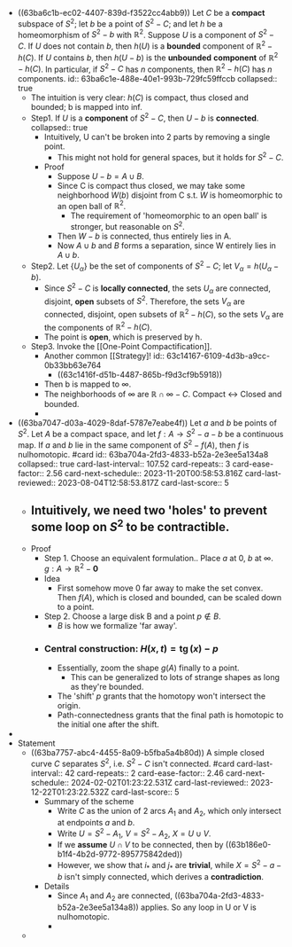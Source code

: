 - ((63ba6c1b-ec02-4407-839d-f3522cc4abb9)) Let $C$ be a **compact** subspace of $S^2$; let $b$ be a point of $S^2-C$; and let $h$ be a homeomorphism of $S^2-b$ with $\mathbb{R}^2$. Suppose $U$ is a component of $S^2-C$. If $U$ does not contain $b$, then $h(U)$ is a **bounded** component of $\mathbb{R}^2-h(C)$. If $U$ contains $b$, then $h(U-b)$ is the **unbounded** **component** of $\mathbb{R}^2-h(C)$. In particular, if $S^2-C$ has $n$ components, then $\mathbb{R}^2-h(C)$ has $n$ components.
  id:: 63ba6c1e-488e-40e1-993b-729fc59ffccb
  collapsed:: true
	- The intuition is very clear: $h(C)$ is compact, thus closed and bounded; b is mapped into inf.
	- Step1. If $U$ is a **component** of $S^2-C$, then $U-b$ is **connected**.
	  collapsed:: true
		- Intuitively, U can't be broken into 2 parts by removing a single point.
			- This might not hold for general spaces, but it holds for $S^2-C$.
		- Proof
			- Suppose $U-b=A\cup B$.
			- Since C is compact thus closed, we may take some neighborhood $W(b)$ disjoint from C s.t. $W$ is homeomorphic to an open ball of $\mathbb{R}^2$.
				- The requirement of 'homeomorphic to an open ball' is stronger, but reasonable on $S^2$.
			- Then $W-b$ is connected, thus entirely lies in A.
			- Now $A\cup b$ and $B$ forms a separation, since W entirely lies in $A \cup b$.
	- Step2. Let $\left\{U_\alpha\right\}$ be the set of components of $S^2-C$; let $V_\alpha=h\left(U_\alpha-b\right)$.
		- Since $S^2-C$ is **locally connected**, the sets $U_\alpha$ are connected, disjoint, **open** subsets of $S^2$. Therefore, the sets $V_\alpha$ are connected, disjoint, open subsets of $\mathbb{R}^2-h(C)$, so the sets $V_\alpha$ are the components of $\mathbb{R}^2-h(C)$.
		- The point is **open**, which is preserved by h.
	- Step3. Invoke the [[One-Point Compactification]].
		- Another common [[Strategy]!
		  id:: 63c14167-6109-4d3b-a9cc-0b33bb63e764
			- ((63c1416f-d51b-4487-865b-f9d3cf9b5918))
		- Then b is mapped to $\infty$.
		- The neighborhoods of $\infty$ are $\mathbb R \cap \infty -C$. Compact <-> Closed and bounded.
		-
- ((63ba7047-d03a-4029-8daf-5787e7eabe4f)) Let $a$ and $b$ be points of $S^2$. Let $A$ be a compact space, and let $f: A \longrightarrow S^2-a-b$ be a continuous map. If $a$ and $b$ lie in the same component of $S^2-f(A)$, then $f$ is nulhomotopic. #card
  id:: 63ba704a-2fd3-4833-b52a-2e3ee5a134a8
  collapsed:: true
  card-last-interval:: 107.52
  card-repeats:: 3
  card-ease-factor:: 2.56
  card-next-schedule:: 2023-11-20T00:58:53.816Z
  card-last-reviewed:: 2023-08-04T12:58:53.817Z
  card-last-score:: 5
	- Intuitively, we need two 'holes' to prevent some loop on $S^2$ to be contractible.
		-
	- Proof
		- Step 1. Choose an equivalent formulation.. Place $a$ at 0, $b$ at $\infty$. $g: A \rightarrow \mathbb{R}^2-\mathbf{0}$
		- Idea
			- First somehow move $0$ far away to make the set convex. 
			  Then $f(A)$, which is closed and bounded, can be scaled down to a point.
		- Step 2. Choose a large disk B and a point $p \notin B$.
			- $B$ is how we formalize 'far away'.
		- ### Central construction: $H(x, t)=\operatorname{tg}(x)-p$
			- Essentially, zoom the shape $g(A)$ finally to a point.
				- This can be generalized to lots of strange shapes as long as they're bounded.
			- The 'shift' $p$ grants that the homotopy won't intersect the origin.
			- Path-connectedness grants that the final path is homotopic to the initial one after the shift.
-
- Statement
	- ((63ba7757-abc4-4455-8a09-b5fba5a4b80d)) A simple closed curve $C$ separates $S^2$, i.e. $S^2-C$ isn't connected. #card
	  card-last-interval:: 42
	  card-repeats:: 2
	  card-ease-factor:: 2.46
	  card-next-schedule:: 2024-02-02T01:23:22.531Z
	  card-last-reviewed:: 2023-12-22T01:23:22.532Z
	  card-last-score:: 5
		- Summary of the scheme
			- Write $C$ as the union of 2 arcs $A_1$ and $A_2$, which only intersect at endpoints $a$ and $b$.
			- Write $U=S^2-A_1$, $V=S^2-A_2$, $X=U \cup V$.
			- If we **assume** $U \cap V$ to be connected, then by ((63b186e0-b1f4-4b2d-9772-895775842ded))
			- However, we show that $i_*$ and $j_*$ are **trivial**, while $X=S^2-a-b$ isn't simply connected, which derives a **contradiction**.
		- Details
			- Since $A_1$ and $A_2$ are connected, ((63ba704a-2fd3-4833-b52a-2e3ee5a134a8)) applies. So any loop in U or V is nulhomotopic.
			-
	-